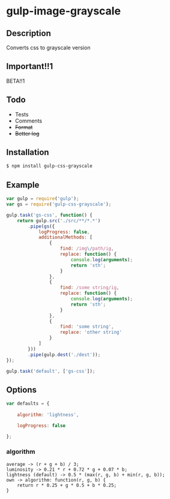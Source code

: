 gulp-image-grayscale
===========

## Description

Converts css to grayscale version

## Important!!1

BETA!!1

## Todo

* Tests
* Comments
* ~~Format~~
* ~~Better log~~

## Installation

```bash
$ npm install gulp-css-grayscale
```

## Example

```javascript
var gulp = require('gulp');
var gs = require('gulp-css-grayscale');

gulp.task('gs-css', function() {
    return gulp.src('./src/**/*.*')
        .pipe(gs({
            logProgress: false,
            additionalMethods: [
                {
                    find: /img\/path/ig,
                    replace: function() {
                        console.log(arguments);
                        return 'sth';
                    }
                },
                {
                    find: /some string/ig,
                    replace: function() {
                        console.log(arguments);
                        return 'sth';
                    }
                },
                {
                    find: 'some string',
                    replace: 'other string'
                }
            ]
        }))
        .pipe(gulp.dest('./dest'));
});

gulp.task('default', ['gs-css']);
```

## Options

```javascript
var defaults = {
    
    algorithm: 'lightness',

    logProgress: false

};
```

### algorithm

```text
average -> (r + g + b) / 3;
luminosity -> 0.21 * r + 0.72 * g + 0.07 * b;
lightness (default) -> 0.5 * (max(r, g, b) + min(r, g, b));
own -> algorithm: function(r, g, b) {
    return r * 0.25 + g * 0.5 + b * 0.25;
}
```
